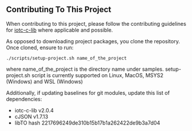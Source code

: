 ## Contributing To This Project

When contributing to this project, please follow the contributing guidelines 
for [iotc-c-lib](https://github.com/avnet-iotconnect/iotc-c-lib/blob/master/CONTRIBUTING.md)
where applicable and possible.

As opposed to downloading project packages, you clone the repository. Once cloned, ensure to run:

```commandline
./scripts/setup-project.sh name_of_the_project
```
where name_of_the_project is the directory name under samples. setup-project.sh 
script is currently supported on Linux, MacOS, MSYS2 (Windows) and WSL (Windows) 

Additionally, if updating baselines for git modules, update this list of dependencies:
* iotc-c-lib v2.0.4
* cJSON v1.7.13
* libTO hash 2217696249de310b15b17b1a262422de9b3a7d04
